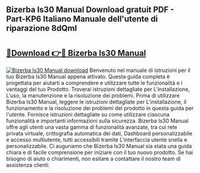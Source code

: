 ## Bizerba Is30 Manual Download gratuit PDF - Part-KP6 Italiano Manuale dell'utente di riparazione 8dQmI

# <h2><a href="http://dfe2k5.blite.top/?on=Bizerba+Is30+Manual">🔗Download 👉🔴 Bizerba Is30 Manual</a></h2>

[![Bizerba Is30 Manual download](https://i.imgur.com/lujVjoI.png)](http://dfe2k5.blite.top/?on=Bizerba+Is30+Manual)
Benvenuto nel manuale di istruzioni per il tuo Bizerba Is30 Manual appena attivato. Questa guida completa è progettata per aiutarti a comprendere e utilizzare tutte le funzionalità e i vantaggi del tuo Prodotto. Troverai istruzioni dettagliate per L'installazione, L'uso, la manutenzione e la risoluzione dei problemi. Prima di utilizzare Bizerba Is30 Manual, leggere le istruzioni dettagliate per L'installazione, il funzionamento e la risoluzione dei problemi del prodotto in questa guida per l'utente. Fornisce istruzioni dettagliate su come utilizzare ciascuna funzionalità e importanti informazioni sulla sicurezza. Bizerba Is30 Manual offre agli utenti una vasta gamma di funzionalità avanzate, tra cui rete privata virtuale, crittografia automatica dei dati, Dashboard personalizzabile e accesso multiutente, tutti accessibili tramite L'interfaccia utente snella e personalizzabile. Ci auguriamo che Bizerba Is30 Manual sia stata una guida chiara e di facile comprensione per iniziare con il tuo nuovo prodotto. Se hai bisogno di aiuto o chiarimenti, non esitare a contattare il nostro team di assistenza clienti.
